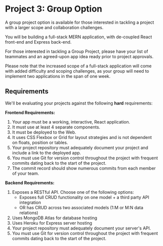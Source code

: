# Project 3: Group Option

A group project option is available for those interested in tackling a project with a larger scope and collaboration challenges.

You will be building a full-stack MERN application, with de-coupled React front-end and Express back-end.

For those interested in tackling a Group Project, please have your list of teammates and an agreed-upon app idea ready prior to project approvals.

Please note that the increased scope of a full-stack application will come with added difficulty and scoping challenges, as your group will need to implement two applications in the span of one week.

## Requirements

We'll be evaluating your projects against the following **hard** requirements:

**Frontend Requirements:**
1. Your app must be a working, interactive, React application.
1. It must use at least 4 separate components.
1. It must be deployed to the Web.
1. It uses CSS Flexbox or Grid for layout strategies and is not dependent on floats, position or tables.
1. Your project repository must adequately document your project and include a link to the deployed app.
1. You must use Git for version control throughout the project with frequent commits dating back to the start of the project.
1. The commit record should show numerous commits from each member of your team. 

**Backend Requirements:**

1. Exposes a RESTful API. Choose one of the following options:
    - Exposes full CRUD functionality on one model + a third party API integration
    - OR has CRUD across two associated models (1:M or M:N data relations) 
1. Uses MongoDB Atlas for database hosting
1. Uses Heroku for Express server hosting
1. Your project repository must adequately document your server's API.
1. You must use Git for version control throughout the project with frequent commits dating back to the start of the project.